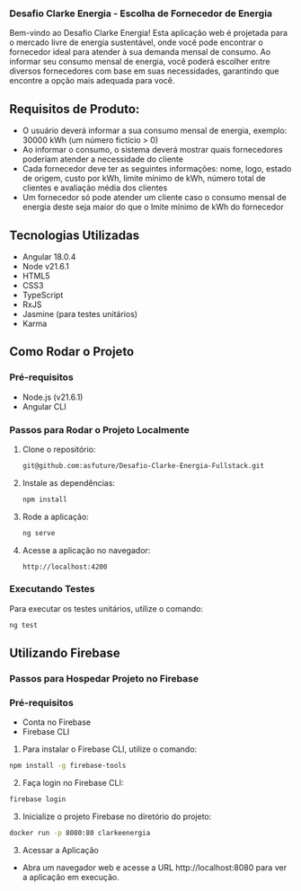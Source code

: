### Desafio Clarke Energia - Escolha de Fornecedor de Energia

Bem-vindo ao Desafio Clarke Energia! Esta aplicação web é projetada para o mercado livre de energia sustentável, onde você pode encontrar o fornecedor ideal para atender à sua demanda mensal de consumo. Ao informar seu consumo mensal de energia, você poderá escolher entre diversos fornecedores com base em suas necessidades, garantindo que encontre a opção mais adequada para você.

## Requisitos de Produto:
- O usuário deverá informar a sua consumo mensal de energia, exemplo: 30000 kWh (um número fictício > 0)
- Ao informar o consumo, o sistema deverá mostrar quais fornecedores poderiam atender a necessidade do cliente
- Cada fornecedor deve ter as seguintes informações: nome, logo, estado de origem, custo por kWh, limite mínimo de kWh, número total de clientes e avaliação média dos clientes
- Um fornecedor só pode atender um cliente caso o consumo mensal de energia deste seja maior do que o lmite mínimo de kWh do fornecedor

## Tecnologias Utilizadas

- Angular 18.0.4
- Node v21.6.1
- HTML5
- CSS3
- TypeScript
- RxJS
- Jasmine (para testes unitários)
- Karma

## Como Rodar o Projeto

### Pré-requisitos

- Node.js (v21.6.1)
- Angular CLI

### Passos para Rodar o Projeto Localmente

1. Clone o repositório:

    ```bash
    git@github.com:asfuture/Desafio-Clarke-Energia-Fullstack.git

    ```

2. Instale as dependências:

    ```bash
    npm install
    ```

3. Rode a aplicação:

    ```bash
    ng serve
    ```

4. Acesse a aplicação no navegador:

    ```
    http://localhost:4200
    ```

### Executando Testes

Para executar os testes unitários, utilize o comando:

```bash
ng test
```
## Utilizando Firebase
### Passos para Hospedar Projeto no Firebase
### Pré-requisitos
- Conta no Firebase
- Firebase CLI

1. Para instalar o Firebase CLI, utilize o comando:
  
  ```bash
  npm install -g firebase-tools
  ```

2. Faça login no Firebase CLI:

  ```bash
  firebase login
  ```

3. Inicialize o projeto Firebase no diretório do projeto: 

  ```bash
  docker run -p 8080:80 clarkeenergia
  ```

3. Acessar a Aplicação 

 - Abra um navegador web e acesse a URL http://localhost:8080 para ver a aplicação em execução.


